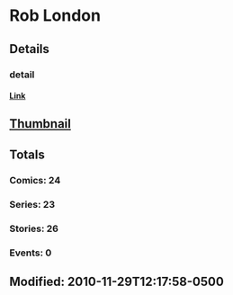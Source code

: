 # Rob  London 
## Details
### detail
#### [Link](http://marvel.com/comics/creators/9337/rob_london?utm_campaign=apiRef&utm_source=225578a89fc76f3d20fbffda5d17a88d)
## [Thumbnail](http://i.annihil.us/u/prod/marvel/i/mg/b/40/image_not_available.jpg)
## Totals
### Comics: 24
### Series: 23
### Stories: 26
### Events: 0
## Modified: 2010-11-29T12:17:58-0500